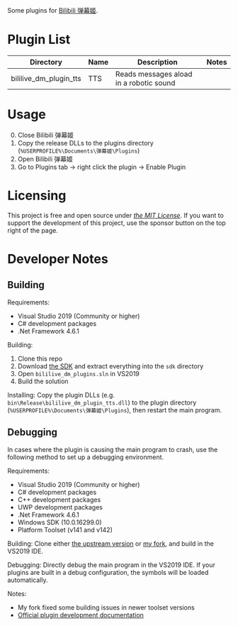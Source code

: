 Some plugins for [Bilibili 弹幕姬](https://github.com/copyliu/bililive_dm).

# Plugin List

| Directory | Name | Description | Notes |
| --------- | ---- | ----------- | ----- |
| bililive_dm_plugin_tts | TTS | Reads messages aload in a robotic sound |  |

# Usage

0. Close Bilibili 弹幕姬
0. Copy the release DLLs to the plugins directory (`%USERPROFILE%\Documents\弹幕姬\Plugins`)
0. Open Bilibili 弹幕姬
0. Go to Plugins tab -> right click the plugin -> Enable Plugin

# Licensing

This project is free and open source under *[the MIT License](LICENSE)*. If you want to support the development of this
project, use the sponsor button on the top right of the page.

# Developer Notes

## Building

Requirements:
- Visual Studio 2019 (Community or higher)
- C# development packages
- .Net Framework 4.6.1

Building:
1. Clone this repo
1. Download [the SDK](https://soft.ceve-market.org/bilibili_dm/sdk.7z) and extract everything into the `sdk` directory
1. Open `bililive_dm_plugins.sln` in VS2019
1. Build the solution

Installing:
Copy the plugin DLLs (e.g. `bin\Release\bililive_dm_plugin_tts.dll`) to the plugin directory
(`%USERPROFILE%\Documents\弹幕姬\Plugins`), then restart the main program.

## Debugging

In cases where the plugin is causing the main program to crash, use the following method to set up a debugging environment.

Requirements:
- Visual Studio 2019 (Community or higher)
- C# development packages
- C++ development packages
- UWP development packages
- .Net Framework 4.6.1
- Windows SDK (10.0.16299.0)
- Platform Toolset (v141 and v142)

Building:
Clone either [the upstream version](https://github.com/copyliu/bililive_dm) or [my fork](https://github.com/Jamesits/bililive_dm),
and build in the VS2019 IDE.

Debugging:
Directly debug the main program in the VS2019 IDE. If your plugins are built in a debug configuration, the symbols will be loaded automatically.

Notes:
- My fork fixed some building issues in newer toolset versions
- [Official plugin development documentation](https://github.com/copyliu/bililive_dm/wiki/%E5%BC%B9%E5%B9%95%E5%A7%AC%E6%8F%92%E4%BB%B6%E5%BC%80%E5%8F%91)
